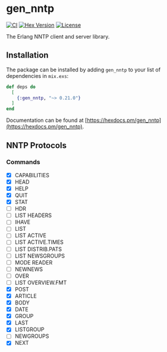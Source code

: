 # gen_nntp

[![CI](https://github.com/sntran/gen_nntp/actions/workflows/elixir.yml/badge.svg)](https://github.com/sntran/gen_nntp/actions/workflows/elixir.yml)
[![Hex Version](https://img.shields.io/hexpm/v/gen_nntp.svg)](https://hex.pm/packages/gen_nntp)
[![License](https://img.shields.io/github/license/sntran/gen_nntp.svg)](https://choosealicense.com/licenses/apache-2.0/)

The Erlang NNTP client and server library.

## Installation

The package can be installed by adding `gen_nntp` to your list of dependencies in `mix.exs`:

```elixir
def deps do
  [
    {:gen_nntp, "~> 0.21.0"}
  ]
end
```

Documentation can be found at [https://hexdocs.pm/gen_nntp](https://hexdocs.pm/gen_nntp).

## NNTP Protocols

### Commands

- [x] CAPABILITIES
- [x] HEAD
- [x] HELP
- [x] QUIT
- [x] STAT
- [ ] HDR
- [ ] LIST HEADERS
- [ ] IHAVE
- [ ] LIST
- [ ] LIST ACTIVE
- [ ] LIST ACTIVE.TIMES
- [ ] LIST DISTRIB.PATS
- [ ] LIST NEWSGROUPS
- [ ] MODE READER
- [ ] NEWNEWS
- [ ] OVER
- [ ] LIST OVERVIEW.FMT
- [x] POST
- [x] ARTICLE
- [x] BODY
- [x] DATE
- [x] GROUP
- [x] LAST
- [x] LISTGROUP
- [ ] NEWGROUPS
- [x] NEXT
